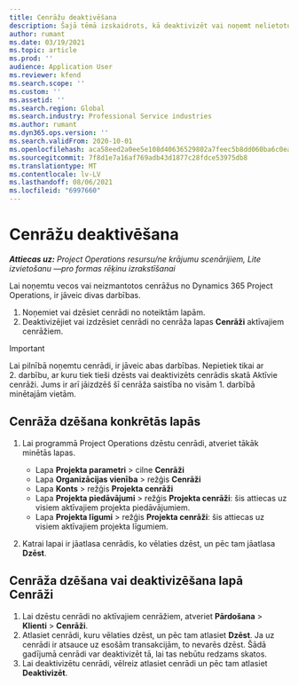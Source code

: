 ```yaml
---
title: Cenrāžu deaktivēšana
description: Šajā tēmā izskaidrots, kā deaktivizēt vai noņemt nelietotus vai vecus cenrāžus.
author: rumant
ms.date: 03/19/2021
ms.topic: article
ms.prod: ''
audience: Application User
ms.reviewer: kfend
ms.search.scope: ''
ms.custom: ''
ms.assetid: ''
ms.search.region: Global
ms.search.industry: Professional Service industries
ms.author: rumant
ms.dyn365.ops.version: ''
ms.search.validFrom: 2020-10-01
ms.openlocfilehash: aca58eed2a0ee5e108d40636529802a7feec5b8dd060ba6c0eabc6d0b92b2e2f
ms.sourcegitcommit: 7f8d1e7a16af769adb43d1877c28fdce53975db8
ms.translationtype: MT
ms.contentlocale: lv-LV
ms.lasthandoff: 08/06/2021
ms.locfileid: "6997660"
---
```

# <a name="deactivate-price-lists"></a>Cenrāžu deaktivēšana 

_**Attiecas uz:** Project Operations resursu/ne krājumu scenārijiem, Lite izvietošanu —pro formas rēķinu izrakstīšanai_

Lai noņemtu vecos vai neizmantotos cenrāžus no Dynamics 365 Project Operations, ir jāveic divas darbības. 

1. Noņemiet vai dzēsiet cenrādi no noteiktām lapām.
2. Deaktivizējiet vai izdzēsiet cenrādi no cenrāža lapas **Cenrāži** aktīvajiem cenrāžiem.

>[!IMPORTANT]
> Lai pilnībā noņemtu cenrādi, ir jāveic abas darbības. Nepietiek tikai ar 2. darbību, ar kuru tiek tieši dzēsts vai deaktivizēts cenrādis skatā Aktīvie cenrāži. Jums ir arī jāizdzēš šī cenrāža saistība no visām 1. darbībā minētajām vietām.

## <a name="delete-the-price-list-from-specific-pages"></a>Cenrāža dzēšana konkrētās lapās
1. Lai programmā Project Operations dzēstu cenrādi, atveriet tākāk minētās lapas.  

      - Lapa **Projekta parametri** > cilne **Cenrāži**
      - Lapa **Organizācijas vienība** > režģis **Cenrāži**
      - Lapa **Konts** > režģis **Projekta cenrāži**
      - Lapa **Projekta piedāvājumi** > režģis **Projekta cenrāži**: šis attiecas uz visiem aktīvajiem projekta piedāvājumiem.
      - Lapa **Projekta līgumi** > režģis **Projekta cenrāži**: šis attiecas uz visiem aktīvajiem projekta līgumiem.

 2. Katrai lapai ir jāatlasa cenrādis, ko vēlaties dzēst, un pēc tam jāatlasa **Dzēst**. 
 
## <a name="delete-or-deactivate-the-price-list-from-the-price-lists-page"></a>Cenrāža dzēšana vai deaktivizēšana lapā Cenrāži
 
1. Lai dzēstu cenrādi no aktīvajiem cenrāžiem, atveriet **Pārdošana** > **Klienti** > **Cenrāži**. 
2. Atlasiet cenrādi, kuru vēlaties dzēst, un pēc tam atlasiet **Dzēst**. Ja uz cenrādi ir atsauce uz esošām transakcijām, to nevarēs dzēst. Šādā gadījumā cenrādi var deaktivizēt tā, lai tas nebūtu redzams skatos. 
3. Lai deaktivizētu cenrādi, vēlreiz atlasiet cenrādi un pēc tam atlasiet **Deaktivizēt**.   
